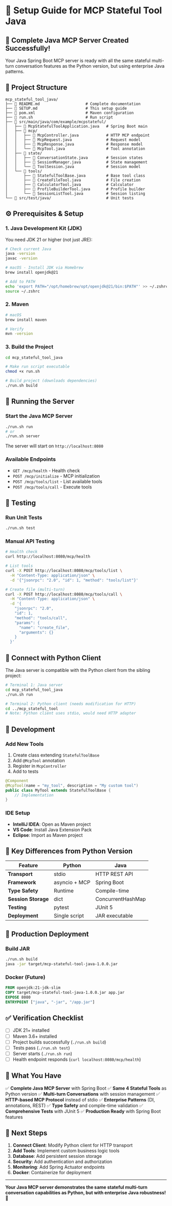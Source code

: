 # 🔧 Setup Guide for MCP Stateful Tool Java

## 🎯 **Complete Java MCP Server Created Successfully!**

Your Java Spring Boot MCP server is ready with all the same stateful multi-turn conversation features as the Python version, but using enterprise Java patterns.

## 📁 **Project Structure**

```
mcp_stateful_tool_java/
├── 📄 README.md                    # Complete documentation
├── 📄 SETUP.md                     # This setup guide  
├── 📄 pom.xml                      # Maven configuration
├── 📄 run.sh                       # Run script
├── 📁 src/main/java/com/example/mcpstateful/
│   ├── 📄 McpStatefulToolApplication.java   # Spring Boot main
│   ├── 📁 mcp/
│   │   ├── 📄 McpController.java            # HTTP MCP endpoint
│   │   ├── 📄 McpRequest.java               # Request model
│   │   ├── 📄 McpResponse.java              # Response model
│   │   └── 📄 McpTool.java                  # Tool annotation
│   ├── 📁 state/
│   │   ├── 📄 ConversationState.java        # Session states
│   │   ├── 📄 SessionManager.java           # State management
│   │   └── 📄 ToolSession.java              # Session model
│   └── 📁 tools/
│       ├── 📄 StatefulToolBase.java         # Base tool class
│       ├── 📄 CreateFileTool.java           # File creation
│       ├── 📄 CalculatorTool.java           # Calculator
│       ├── 📄 ProfileBuilderTool.java       # Profile builder
│       └── 📄 SessionListTool.java          # Session listing
└── 📁 src/test/java/                        # Unit tests
```

## ⚙️ **Prerequisites & Setup**

### 1. **Java Development Kit (JDK)**
You need JDK 21 or higher (not just JRE):

```bash
# Check current Java
java -version
javac -version

# macOS - Install JDK via Homebrew
brew install openjdk@21

# Add to PATH
echo 'export PATH="/opt/homebrew/opt/openjdk@21/bin:$PATH"' >> ~/.zshrc
source ~/.zshrc
```

### 2. **Maven**
```bash
# macOS
brew install maven

# Verify
mvn -version
```

### 3. **Build the Project**
```bash
cd mcp_stateful_tool_java

# Make run script executable
chmod +x run.sh

# Build project (downloads dependencies)
./run.sh build
```

## 🚀 **Running the Server**

### **Start the Java MCP Server**
```bash
./run.sh run
# or
./run.sh server
```

The server will start on `http://localhost:8080`

### **Available Endpoints**
- `GET /mcp/health` - Health check
- `POST /mcp/initialize` - MCP initialization  
- `POST /mcp/tools/list` - List available tools
- `POST /mcp/tools/call` - Execute tools

## 🧪 **Testing**

### **Run Unit Tests**
```bash
./run.sh test
```

### **Manual API Testing**
```bash
# Health check
curl http://localhost:8080/mcp/health

# List tools
curl -X POST http://localhost:8080/mcp/tools/list \
  -H "Content-Type: application/json" \
  -d '{"jsonrpc": "2.0", "id": 1, "method": "tools/list"}'

# Create file (multi-turn)
curl -X POST http://localhost:8080/mcp/tools/call \
  -H "Content-Type: application/json" \
  -d '{
    "jsonrpc": "2.0", 
    "id": 1, 
    "method": "tools/call",
    "params": {
      "name": "create_file",
      "arguments": {}
    }
  }'
```

## 💬 **Connect with Python Client**

The Java server is compatible with the Python client from the sibling project:

```bash
# Terminal 1: Java server
cd mcp_stateful_tool_java
./run.sh run

# Terminal 2: Python client (needs modification for HTTP)
cd ../mcp_stateful_tool
# Note: Python client uses stdio, would need HTTP adapter
```

## 🔧 **Development**

### **Add New Tools**
1. Create class extending `StatefulToolBase`
2. Add `@McpTool` annotation
3. Register in `McpController`
4. Add to tests

```java
@Component
@McpTool(name = "my_tool", description = "My custom tool")
public class MyTool extends StatefulToolBase {
    // Implementation
}
```

### **IDE Setup**
- **IntelliJ IDEA**: Open as Maven project
- **VS Code**: Install Java Extension Pack
- **Eclipse**: Import as Maven project

## 🎯 **Key Differences from Python Version**

| Feature | Python | Java |
|---------|---------|------|
| **Transport** | stdio | HTTP REST API |
| **Framework** | asyncio + MCP | Spring Boot |
| **Type Safety** | Runtime | Compile-time |
| **Session Storage** | dict | ConcurrentHashMap |
| **Testing** | pytest | JUnit 5 |
| **Deployment** | Single script | JAR executable |

## 🚀 **Production Deployment**

### **Build JAR**
```bash
./run.sh build
java -jar target/mcp-stateful-tool-java-1.0.0.jar
```

### **Docker (Future)**
```dockerfile
FROM openjdk:21-jdk-slim
COPY target/mcp-stateful-tool-java-1.0.0.jar app.jar
EXPOSE 8080
ENTRYPOINT ["java", "-jar", "/app.jar"]
```

## ✅ **Verification Checklist**

- [ ] JDK 21+ installed
- [ ] Maven 3.6+ installed  
- [ ] Project builds successfully (`./run.sh build`)
- [ ] Tests pass (`./run.sh test`)
- [ ] Server starts (`./run.sh run`)
- [ ] Health endpoint responds (`curl localhost:8080/mcp/health`)

## 🎉 **What You Have**

✅ **Complete Java MCP Server** with Spring Boot
✅ **Same 4 Stateful Tools** as Python version
✅ **Multi-turn Conversations** with session management
✅ **HTTP-based MCP Protocol** instead of stdio
✅ **Enterprise Patterns** (DI, annotations, REST)
✅ **Type Safety** and compile-time validation
✅ **Comprehensive Tests** with JUnit 5
✅ **Production Ready** with Spring Boot features

## 🔮 **Next Steps**

1. **Connect Client**: Modify Python client for HTTP transport
2. **Add Tools**: Implement custom business logic tools
3. **Database**: Add persistent session storage
4. **Security**: Add authentication and authorization
5. **Monitoring**: Add Spring Actuator endpoints
6. **Docker**: Containerize for deployment

---

**Your Java MCP server demonstrates the same stateful multi-turn conversation capabilities as Python, but with enterprise Java robustness!** 🎯